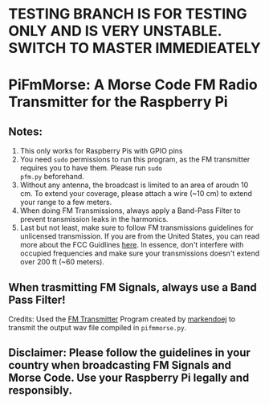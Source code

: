 # TESTING BRANCH IS FOR TESTING ONLY AND IS VERY UNSTABLE. SWITCH TO MASTER IMMEDIEATELY
# PiFmMorse: A Morse Code FM Radio Transmitter for the Raspberry Pi
## Notes: 
1. This only works for Raspberry Pis with GPIO pins
2. You need <code>sudo</code> permissions to run this program, as the FM transmitter requires you to have them. Please run <code>sudo pfm.py</code> beforehand.
3. Without any antenna, the broadcast is limited to an area of aroudn 10 cm. To extend your coverage, please attach a wire (~10 cm) to extend your range to a few meters.
4. When doing FM Transmissions, always apply a Band-Pass Filter to prevent transmission leaks in the harmonics. 
5. Last but not least, make sure to follow FM transmissions guidelines for unlicensed transmission. If you are from the United States, you can read more about the FCC Guidlines [here](https://www.fcc.gov/media/radio/low-power-radio-general-information#UNLICENSED). In essence, don't interfere with occupied frequencies and make sure your transmissions doesn't extend over 200 ft (~60 meters).

## When trasmitting FM Signals, always use a Band Pass Filter!
Credits: Used the [FM Transmitter](https://github.com/markondej/fm_transmitter) Program created by [markendoej](https://github.com/markondej) to transmit the output wav file compiled in <code>pifmmorse.py</code>.
## Disclaimer: Please follow the guidelines in your country when broadcasting FM Signals and Morse Code. Use your Raspberry Pi legally and responsibly. 


